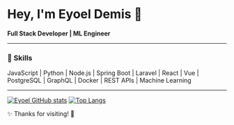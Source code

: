 # Hey, I'm Eyoel Demis 👋

**Full Stack Developer | ML Engineer**

---

### 🚀 Skills  
JavaScript | Python | Node.js | Spring Boot | Laravel | React | Vue | PostgreSQL | GraphQL | Docker | REST APIs | Machine Learning

---

[![Eyoel GitHub stats](https://github-readme-stats.vercel.app/api?username=babchulo1048)](https://github.com/babchulo1048/github-readme-stats)
[![Top Langs](https://github-readme-stats.vercel.app/api/top-langs/?username=babchulo1048)](https://github.com/babchulo1048/github-readme-stats)

✨ Thanks for visiting! 🚀  
